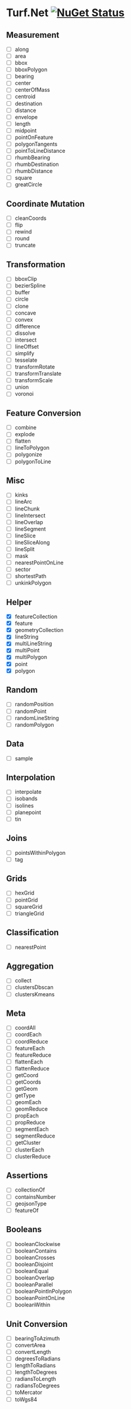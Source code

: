 # Turf.Net [![NuGet Status](http://img.shields.io/nuget/v/Turf.Net.svg?style=flat)](http://www.nuget.org/packages/Turf.Net/)
## Measurement
- [ ] along
- [ ] area
- [ ] bbox
- [ ] bboxPolygon
- [ ] bearing
- [ ] center
- [ ] centerOfMass
- [ ] centroid
- [ ] destination
- [ ] distance
- [ ] envelope
- [ ] length
- [ ] midpoint
- [ ] pointOnFeature
- [ ] polygonTangents
- [ ] pointToLineDistance
- [ ] rhumbBearing
- [ ] rhumbDestination
- [ ] rhumbDistance
- [ ] square
- [ ] greatCircle
## Coordinate Mutation
- [ ] cleanCoords
- [ ] flip
- [ ] rewind
- [ ] round
- [ ] truncate
## Transformation
- [ ] bboxClip
- [ ] bezierSpline
- [ ] buffer
- [ ] circle
- [ ] clone
- [ ] concave
- [ ] convex
- [ ] difference
- [ ] dissolve
- [ ] intersect
- [ ] lineOffset
- [ ] simplify
- [ ] tesselate
- [ ] transformRotate
- [ ] transformTranslate
- [ ] transformScale
- [ ] union
- [ ] voronoi
## Feature Conversion
- [ ] combine
- [ ] explode
- [ ] flatten
- [ ] lineToPolygon
- [ ] polygonize
- [ ] polygonToLine
## Misc
- [ ] kinks
- [ ] lineArc
- [ ] lineChunk
- [ ] lineIntersect
- [ ] lineOverlap
- [ ] lineSegment
- [ ] lineSlice
- [ ] lineSliceAlong
- [ ] lineSplit
- [ ] mask
- [ ] nearestPointOnLine
- [ ] sector
- [ ] shortestPath
- [ ] unkinkPolygon
## Helper
- [x] featureCollection
- [x] feature
- [x] geometryCollection
- [x] lineString
- [x] multiLineString
- [x] multiPoint
- [x] multiPolygon
- [x] point
- [x] polygon
## Random
- [ ] randomPosition
- [ ] randomPoint
- [ ] randomLineString
- [ ] randomPolygon
## Data
- [ ] sample
## Interpolation
- [ ] interpolate
- [ ] isobands
- [ ] isolines
- [ ] planepoint
- [ ] tin
## Joins
- [ ] pointsWithinPolygon
- [ ] tag
## Grids
- [ ] hexGrid
- [ ] pointGrid
- [ ] squareGrid
- [ ] triangleGrid
## Classification
- [ ] nearestPoint
## Aggregation
- [ ] collect
- [ ] clustersDbscan
- [ ] clustersKmeans
## Meta
- [ ] coordAll
- [ ] coordEach
- [ ] coordReduce
- [ ] featureEach
- [ ] featureReduce
- [ ] flattenEach
- [ ] flattenReduce
- [ ] getCoord
- [ ] getCoords
- [ ] getGeom
- [ ] getType
- [ ] geomEach
- [ ] geomReduce
- [ ] propEach
- [ ] propReduce
- [ ] segmentEach
- [ ] segmentReduce
- [ ] getCluster
- [ ] clusterEach
- [ ] clusterReduce
## Assertions
- [ ] collectionOf
- [ ] containsNumber
- [ ] geojsonType
- [ ] featureOf
## Booleans
- [ ] booleanClockwise
- [ ] booleanContains
- [ ] booleanCrosses
- [ ] booleanDisjoint
- [ ] booleanEqual
- [ ] booleanOverlap
- [ ] booleanParallel
- [ ] booleanPointInPolygon
- [ ] booleanPointOnLine
- [ ] booleanWithin
## Unit Conversion
- [ ] bearingToAzimuth
- [ ] convertArea
- [ ] convertLength
- [ ] degreesToRadians
- [ ] lengthToRadians
- [ ] lengthToDegrees
- [ ] radiansToLength
- [ ] radiansToDegrees
- [ ] toMercator
- [ ] toWgs84
